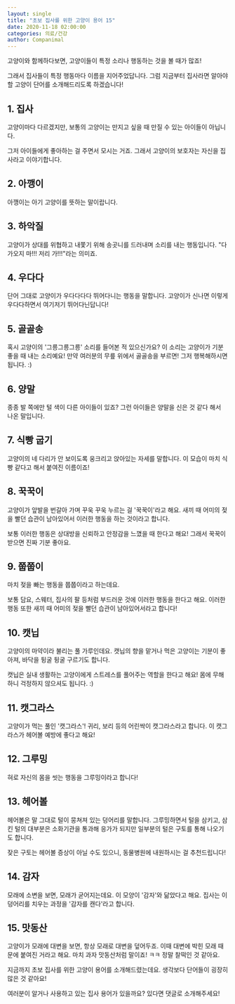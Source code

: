 ```yaml
---
layout: single
title: "초보 집사를 위한 고양이 용어 15"
date: 2020-11-18 02:00:00
categories: 의료/건강
author: Companimal
---
```


고양이와 함께하다보면, 고양이들이 특정 소리나 행동하는 것을 볼 때가 많죠!

그래서 집사들이 특정 행동마다 이름을 지어주었답니다. 그럼 지금부터 집사라면 알아야 할 고양이 단어를 소개해드리도록 하겠습니다!

## 1. 집사

고양이마다 다르겠지만, 보통의 고양이는 만지고 싶을 때 만질 수 있는 아이들이 아닙니다.

그저 아이들에게 좋아하는 걸 주면서 모시는 거죠. 그래서 고양이의 보호자는 자신을 집사라고 이야기합니다.

## 2. 아깽이

아깽이는 아기 고양이를 뜻하는 말이랍니다.

## 3. 하악질

고양이가 상대를 위협하고 내쫓기 위해 송곳니를 드러내며 소리를 내는 행동입니다. "다가오지 마!!! 저리 가!!!"라는 의미죠.

## 4. 우다다

단어 그대로 고양이가 우다다다다 뛰어다니는 행동을 말합니다. 고양이가 신나면 이렇게 우다다하면서 여기저기 뛰어다닌답니다!

## 5. 골골송

혹시 고양이의 '그릉그릉그릉' 소리를 들어본 적 있으신가요? 이 소리는 고양이가 기분 좋을 때 내는 소리예요! 만약 여러분의 무릎 위에서 골골송을 부르면! 그저 행복해하시면 됩니다. :)

## 6. 양말

종종 발 쪽에만 털 색이 다른 아이들이 있죠? 그런 아이들은 양말을 신은 것 같다 해서 나온 말입니다.

## 7. 식빵 굽기

고양이의 네 다리가 안 보이도록 웅크리고 앉아있는 자세를 말합니다. 이 모습이 마치 식빵 같다고 해서 붙여진 이름이죠!

## 8. 꾹꾹이

고양이가 앞발을 번갈아 가며 꾸욱 꾸욱 누르는 걸 '꾹꾹이'라고 해요. 새끼 때 어미의 젖을 빨던 습관이 남아있어서 이러한 행동을 하는 것이라고 합니다.

보통 이러한 행동은 상대방을 신뢰하고 안정감을 느꼈을 때 한다고 해요! 그래서 꾹꾹이 받으면 진짜 기분 좋아요.

## 9. 쭙쭙이

마치 젖을 빠는 행동을 쭙쭙이라고 하는데요.

보통 담요, 스웨터, 집사의 팔 등처럼 부드러운 것에 이러한 행동을 한다고 해요. 이러한 행동 또한 새끼 때 어미의 젖을 빨던 습관이 남아있어서라고 합니다!

## 10. 캣닙

고양이의 마약이라 불리는 풀 가루인데요. 캣닙의 향을 맡거나 먹은 고양이는 기분이 좋아져, 바닥을 뒹굴 뒹굴 구르기도 합니다.

캣닙은 실내 생활하는 고양이에게 스트레스를 풀어주는 역할을 한다고 해요! 몸에 무해하니 걱정하지 않으셔도 됩니다. :)

## 11. 캣그라스

고양이가 먹는 풀인 '캣그라스'! 귀리, 보리 등의 어린싹이 캣그라스라고 합니다. 이 캣그라스가 헤어볼 예방에 좋다고 해요!

## 12. 그루밍

혀로 자신의 몸을 씻는 행동을 그루밍이라고 합니다!

## 13. 헤어볼

헤어볼은 말 그대로 털이 뭉쳐져 있는 덩어리를 말합니다. 그루밍하면서 털을 삼키고, 삼킨 털의 대부분은 소화기관을 통과해 응가가 되지만 일부분의 털은 구토를 통해 나오기도 합니다.

잦은 구토는 헤어볼 증상이 아닐 수도 있으니, 동물병원에 내원하시는 걸 추천드립니다!

## 14. 감자

모래에 소변을 보면, 모래가 굳어지는데요. 이 모양이 '감자'와 닮았다고 해요. 집사는 이 덩어리를 치우는 과정을 '감자를 캔다'라고 합니다.

## 15. 맛동산

고양이가 모래에 대변을 보면, 항상 모래로 대변을 덮어두죠. 이때 대변에 박힌 모래 때문에 붙여진 거라고 해요. 마치 과자 맛동산처럼 말이죠! ㅋㅋ 정말 찰떡인 것 같아요.

지금까지 초보 집사를 위한 고양이 용어를 소개해드렸는데요. 생각보다 단어들이 굉장히 많은 것 같아요!

여러분이 알거나 사용하고 있는 집사 용어가 있을까요? 있다면 댓글로 소개해주세요!
